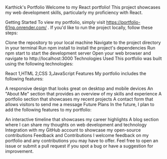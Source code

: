 Karthick's Portfolio
Welcome to my React portfolio! This project showcases my web development skills, particularly my proficiency with React.

Getting Started
To view my portfolio, simply visit https://portfolio-61np.onrender.com/ . If you'd like to run the project locally, follow these steps:

Clone the repository to your local machine
Navigate to the project directory in your terminal
Run npm install to install the project's dependencies
Run npm start to start the development server
Open your web browser and navigate to http://localhost:3000
Technologies Used
This portfolio was built using the following technologies:

React
1,HTML
2,CSS
3,JavaScript
Features
My portfolio includes the following features:

A responsive design that looks great on desktop and mobile devices
An "About Me" section that provides an overview of my skills and experience
A portfolio section that showcases my recent projects
A contact form that allows visitors to send me a message
Future Plans
In the future, I plan to add the following features to my portfolio:

An interactive timeline that showcases my career highlights
A blog section where I can share my thoughts on web development and technology
Integration with my GitHub account to showcase my open-source contributions
Feedback and Contributions
I welcome feedback on my portfolio and any contributions you may have to offer. Feel free to open an issue or submit a pull request if you spot a bug or have a suggestion for improvement.
